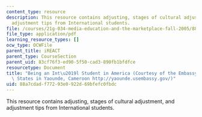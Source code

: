 ```yaml
---
content_type: resource
description: This resource contains adjusting, stages of cultural adjustment, and
  adjustment tips from International students.
file: /courses/21g-034-media-education-and-the-marketplace-fall-2005/88a7cdadf77293e0922d69bfefc0fbdc_MIT21G_034F05_beingintlstu.pdf
file_type: application/pdf
learning_resource_types: []
ocw_type: OCWFile
parent_title: iREACT
parent_type: CourseSection
parent_uid: 83cf76f3-ed90-5f50-cad3-890fb1bfdfce
resourcetype: Document
title: "Being an Int\u2019l Student in America (Courtesy of the Embassy of the United\
  \ States in Yaounde, Cameroon http://yaounde.usembassy.gov/)"
uid: 88a7cdad-f772-93e0-922d-69bfefc0fbdc
---
```

This resource contains adjusting, stages of cultural adjustment, and adjustment tips from International students.

